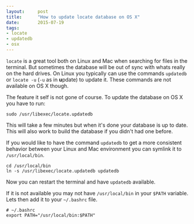 ```yaml
---
layout:     post
title:      "How to update locate database on OS X"
date:       2015-07-19
tags:
- locate
- updatedb
- osx
---
```


`locate` is a great tool both on Linux and Mac when searching for files in the
terminal. But sometimes the database will be out of sync with whats really on
the hard drives. On Linux you typically can use the commands `updatedb` or
`locate -u` (`-u` as in **u**pdate) to update it. These commands are not
available on OS X though.

The feature it self is not gone of course. To update the database on OS X you
have to run:

```
sudo /usr/libexec/locate.updatedb
```

This will take a few minutes but when it's done your database is up to date.
This will also work to build the database if you didn't had one before.

If you would like to have the command `updatedb` to get a more consistent
behavior between your Linux and Mac environment you can symlink it to
`/usr/local/bin`.

```
cd /usr/local/bin
ln -s /usr/libexec/locate.updatedb updatedb
```

Now you can restart the terminal and have `updatedb` available.

If it is not available you may not have `/usr/local/bin` in your `$PATH`
variable. Lets then add it to your `~/.bashrc` file.

```
# ~/.bashrc
export PATH="/usr/local/bin:$PATH"
```

